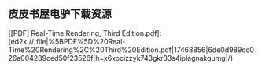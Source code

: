 ## 皮皮书屋电驴下载资源 

[Windows Forensic Analysis Toolkit, Third Edition.pdf]: (ed2k://|file|Windows%20Forensic%20Analysis%20Toolkit%2C%20Third%20Edition.pdf|44711556|fcca1c43ab55b56134c6896c633f1a90|h=hzk6y2a7jb2ainm2uxvqcudlr7htklvd|/)

[Verbal Advantage.pdf]: (ed2k://|file|Verbal%20Advantage.pdf|2779695|eca6b3584296045107326dd1136b0073|h=7cjhpd2zvl4q2rbnwpqcrjmclgjuwzw2|/)

[Scalix_ Linux Administrator’s Guide.pdf]: (ed2k://|file|Scalix_%20Linux%20Administrator%E2%80%99s%20Guide.pdf|9515699|03a8ba8213226785eb30bdfc420a497f|h=p2mbffxizbwyoshy4sd3nkxn5icz4jbj|/)

[Unity 3.x Scripting.pdf]: (ed2k://|file|Unity%203.x%20Scripting.pdf|4995998|560922713a23477e25e83339e65fec3f|h=cgk72msbklaeo5eaq6li2eoquwwjxun3|/)

[Programming Grails, Early Release.pdf]: (ed2k://|file|Programming%20Grails%2C%20Early%20Release.pdf|4154672|e3466de7bb4e64a0c0652ff7982276fc|h=5neiut3m4pyhp7tsdz3r5ya4dukw7roy|/)

[Network Routing_ Algorithms, Protocols, and Architectures.pdf]: (ed2k://|file|Network%20Routing_%20Algorithms%2C%20Protocols%2C%20and%20Architectures.pdf|29631710|d75e1bdc41b84bfeee8dd8597ae97d67|h=j2fk6efmlc5ij62azxvi5urrvrldvivn|/)

[Python参考手册(第4版).pdf]: (ed2k://|file|Python%E5%8F%82%E8%80%83%E6%89%8B%E5%86%8C%28%E7%AC%AC4%E7%89%88%29.pdf|28037861|9ce4d0e1e07b44c3f57e6fab8366dbb5|h=tknaciexpz2v7t3pykqspgvp72dmxyuq|/)

[爱上统计学（第2版）.pdf]: (ed2k://|file|%E7%88%B1%E4%B8%8A%E7%BB%9F%E8%AE%A1%E5%AD%A6%EF%BC%88%E7%AC%AC2%E7%89%88%EF%BC%89.pdf|49148027|a3c3f8080a295abe611e95e4143b04ba|h=fa2awc2f2ywpbsea224j2o3d4jgd2yzx|/)

[SQL Tuning.chm]: (ed2k://|file|SQL%20Tuning.chm|1012923|6ff859d88d5bbae41868e43dbee08833|h=42q6d54y2ptbbl75mhlshlmhgajf65gl|/)

[Mobile Computing, Applications, and Services.pdf]: (ed2k://|file|Mobile%20Computing%2C%20Applications%2C%20and%20Services.pdf|11077581|43be9af3fdebce9c0aa87ccfd7960863|h=wqkzlpzwdgcj5iafumpsdsv7fgygy57u|/)

[[PDF] Real-Time Rendering, Third Edition.pdf]: (ed2k://|file|%5BPDF%5D%20Real-Time%20Rendering%2C%20Third%20Edition.pdf|17463856|6de0d989cc026a004289ced50f23526f|h=x6xocizzyk743gkr33s4iplagnakqumg|/)

[Java Servlet Programming.pdf]: (ed2k://|file|Java%20Servlet%20Programming.pdf|9195239|f660f6b5461229a2590b8579262b2cb5|h=aaamcmojc63r443lqyucpctqshwuo464|/)

[The Grumpy Programmer’s PHPUnit Cookbook.pdf]: (ed2k://|file|The%20Grumpy%20Programmer%E2%80%99s%20PHPUnit%20Cookbook.pdf|10679477|3425fe481889a66a77b0a29971e80216|h=i23rg7lqs55boa43ktspyvqv2oedpxvr|/)

[Microsoft Windows Identity Foundation Cookbook.pdf]: (ed2k://|file|Microsoft%20Windows%20Identity%20Foundation%20Cookbook.pdf|19499574|7d206750939e959430fc1bc3415386b6|h=3uo6a2rddnx36ws7dbxnigbmhmltdjk6|/)

[Learning iOS Game Programming_ A Hands-On Guide to Building Your First iPhone Game.pdf]: (ed2k://|file|Learning%20iOS%20Game%20Programming_%20A%20Hands-On%20Guide%20to%20Building%20Your%20First%20iPhone%20Game.pdf|9944512|c786500b57427339799bc7f48f7b0d57|h=5en4liiw7kihloyja2mb3vvwhwbz4ezx|/)

[Professional C++.pdf]: (ed2k://|file|Professional%20C%2B%2B.pdf|11093285|c942a64c414f77ff90ab4eef11b5f0da|h=iat4vmvrm6vepilmswkbbugdbgwrxjzf|/)

[Web Application Obfuscation.pdf]: (ed2k://|file|Web%20Application%20Obfuscation.pdf|2319202|22467cb899d6e31cc630926c10f30440|h=pnepmbnqgkw5d2h4kd5hxzgxfcdmpqb7|/)

[Windows 7 Step by Step.pdf]: (ed2k://|file|Windows%207%20Step%20by%20Step.pdf|28794625|484d2673c9ef6b16d534199050a18a93|h=bkjs55l5knmihrjd5c5hk6rrsos72cws|/)

[Head First Statistics 深入浅出统计学（Dawn Griffiths）英文原版.pdf]: (ed2k://|file|Head%20First%20Statistics%20%E6%B7%B1%E5%85%A5%E6%B5%85%E5%87%BA%E7%BB%9F%E8%AE%A1%E5%AD%A6%EF%BC%88Dawn%20Griffiths%EF%BC%89%E8%8B%B1%E6%96%87%E5%8E%9F%E7%89%88.pdf|24143386|0e087769d3313a4f22caf48491c0f332|h=j4ljfmrmwb3ehd6q74h3onz4l6vwtoec|/)

[Delphi 5.x ADO_MTS_COM+高级程序设计篇.zip]: (ed2k://|file|Delphi%205.x%20ADO_MTS_COM%2B%E9%AB%98%E7%BA%A7%E7%A8%8B%E5%BA%8F%E8%AE%BE%E8%AE%A1%E7%AF%87.zip|32954744|48677ea2a1cfea29a170483424f72310|h=4ds3tlv7ldhkeg7k5wrwqq7vrm7jr5bv|/)

[Ajax on Rails.chm]: (ed2k://|file|Ajax%20on%20Rails.chm|1606517|72d8856d15cc0e67dcf83e78950d0fb1|h=wxwvrjqguftuky7s3m5ygozb3b2rbx6t|/)

[Fundamentals of Digital Communication.pdf]: (ed2k://|file|Fundamentals%20of%20Digital%20Communication.pdf|4889590|53ab52bac492abd9861ec4b20a4c3744|h=tq7vgglwpwioms2d27osxwcdtx2ilfts|/)

[Application Development Using C# and .NET.chm]: (ed2k://|file|Application%20Development%20Using%20C%23%20and%20.NET.chm|5458512|03b2a01bf45ccb45491587e3303c5be9|h=js4jxhq4qp7aq25tbvjjmu44nmocxkjk|/)

[Databases A Beginner’s Guide.pdf]: (ed2k://|file|Databases%20A%20Beginner%E2%80%99s%20Guide.pdf|9497689|1d38f1d8be034a6c323e85db0a7bb252|h=3vd7zar4ifkjoumds4fmd556z3tdt5lc|/)

[iPhone Advanced Projects.pdf]: (ed2k://|file|iPhone%20Advanced%20Projects.pdf|6200491|aab77addecb72137e47ea64e9fc1110d|h=qffcgrxg4zbauhocmv3jv7xbwp5kenik|/)

[CSS实战手册（第2版）.pdf]: (ed2k://|file|CSS%E5%AE%9E%E6%88%98%E6%89%8B%E5%86%8C%EF%BC%88%E7%AC%AC2%E7%89%88%EF%BC%89.pdf|83747142|d65f06a13ff31db302115a672ef98ee5|h=qgarda2bwbgvs47qsdswga2e24enrh4q|/)

[Database Systems_ Design, Implementation, and Management, 9th Edition.pdf]: (ed2k://|file|Database%20Systems_%20Design%2C%20Implementation%2C%20and%20Management%2C%209th%20Edition.pdf|24091287|122fdb1041fc08c36f835b0d36be56ee|h=rqesq7crq7cajxul6u6quwgbsa4dqedg|/)

[Search Engine Optimization (SEO).pdf]: (ed2k://|file|Search%20Engine%20Optimization%20%28SEO%29.pdf|8622483|60caed5bdfbe93d31e0483050886ee1a|h=g2zq6245dg6jhomkcghr6nxqui5io4w6|/)

[You.Dont.Know.JS.Scope.and.Closures.pdf]: (ed2k://|file|You.Dont.Know.JS.Scope.and.Closures.pdf|6340919|3ae578e0aa1cb819b8e4521b2c78a414|h=vmc2zdecadmmyy235ir4hibj6qbhbyh3|/)

[50 Tips and Tricks for MongoDB Developers (EPUB).pdf]: (ed2k://|file|50%20Tips%20and%20Tricks%20for%20MongoDB%20Developers%20%28EPUB%29.pdf|769661|8dc2e0b3d12c84f09615479285fdf843|h=aecfbqab4hd676iubqsqm2cprjiw5vip|/)

[DirectX 9 Graphics_ The Definitive Guide to Direct 3D.pdf]: (ed2k://|file|DirectX%209%20Graphics_%20The%20Definitive%20Guide%20to%20Direct%203D.pdf|4321331|77a6ac9239ffca6435b62bd5254c6c4e|h=agicsiatqwbbegkwieac5k3mzypwrba6|/)

[Python标准库（第一部分）.pdf]: (ed2k://|file|Python%E6%A0%87%E5%87%86%E5%BA%93%EF%BC%88%E7%AC%AC%E4%B8%80%E9%83%A8%E5%88%86%EF%BC%89.pdf|34155225|ee4747249315f4e432968a8c56cb573e|h=lu4ugtqbibzsrgrykhfhhmfwqy5l2wvg|/)

[JavaScript语言精粹.pdf]: (ed2k://|file|JavaScript%E8%AF%AD%E8%A8%80%E7%B2%BE%E7%B2%B9.pdf|20225003|a8603dd0ed8205f8cac14ba887e212f7|h=d2soukcgf6wcervao5ezhf2vwbraqhds|/)

[OUYA UNITY GAME DEVELOPMENT.pdf]: (ed2k://|file|OUYA%20UNITY%20GAME%20DEVELOPMENT.pdf|1510708|2c1105e0e72434fc1ca6e6aa4f60c5d4|h=bstbgzti3kax456o4dyfg3ezhxp4v7ub|/)

[Securing Ajax Applications_ Ensuring the Safety of the Dynamic Web.pdf]: (ed2k://|file|Securing%20Ajax%20Applications_%20Ensuring%20the%20Safety%20of%20the%20Dynamic%20Web.pdf|3532896|04f0b2f6fefde2744f9ae41a25046625|h=oiipskceoe7nmigqg4s5olvyjtyeyqhi|/)

[Planning Extreme Programming.pdf]: (ed2k://|file|Planning%20Extreme%20Programming.pdf|656396|fd0348dee8c8eebe5b85629bebb0d28f|h=thfxyckdo2ljgzhg4jzv55gegft47uje|/)

[ZK_ Ajax without the Javascript Framework.pdf]: (ed2k://|file|ZK_%20Ajax%20without%20the%20Javascript%20Framework.pdf|2877435|66620ba979e576b289968e30cf2cd7a8|h=px4ejwzydstodm2abupckehzkprxaolk|/)

[Artima.Monadic.Design.Patterns.for.the.Web.Aug.2012.pdf.pdf]: (ed2k://|file|Artima.Monadic.Design.Patterns.for.the.Web.Aug.2012.pdf.pdf|9301072|46a9d96ab157ca8b0d3d35c001f19620|h=buwjvxprd2k6kqlbvbap2ld6ptdpvj34|/)

[Grandle in Action 2014.pdf]: (ed2k://|file|Grandle%20in%20Action%202014.pdf|16315019|809d93fa877a29cc3e8be0e971cbf8aa|h=cpoiu6bxy6thufewaqt7bmavqdmtwuom|/)

[Photoshop CS5 for Windows and Macintosh.pdf]: (ed2k://|file|Photoshop%20CS5%20for%20Windows%20and%20Macintosh.pdf|22425384|80c3b9fcf2a565dbf5b8443023b1da71|h=e4ws7sbifzo7puzbcz5pcmcetsaba5yi|/)

[PMBook.pdf]: (ed2k://|file|PMBook.pdf|6148694|9782104d6d0ec1d268b68dcd2834b688|h=hy2tslx3c7nauwve56py3y2zhaq3kxyz|/)

[GIMP 2.8 for Photographers (ZIP split 1).pdf]: (ed2k://|file|GIMP%202.8%20for%20Photographers%20%28ZIP%20split%201%29.pdf|48234496|705483e0499f15b2ce1ccce2c7733b75|h=hocxypi3ccsojkdauwjotmskjrn4seox|/)

[版本控制之道：使用 Git.pdf]: (ed2k://|file|%E7%89%88%E6%9C%AC%E6%8E%A7%E5%88%B6%E4%B9%8B%E9%81%93%EF%BC%9A%E4%BD%BF%E7%94%A8%20Git.pdf|11892327|9a4f0df2714c2f34850d34417c4007b2|h=kmhomz4nh53moug3m4qhwrlxsf7nwsmm|/)

[My Job Went To India.pdf]: (ed2k://|file|My%20Job%20Went%20To%20India.pdf|2584598|c588f23e745e5c85784b2f70c025fa32|h=zsn4nttt22yjx4j7cuexh4w62udtctxy|/)

[Sams Teach Yourself Visual C# 2008 in 24 Hours.pdf]: (ed2k://|file|Sams%20Teach%20Yourself%20Visual%20C%23%202008%20in%2024%20Hours.pdf|12894287|d17eaa791717dbb5e13b644cf2dde385|h=pz6sg2zih4gutwt2qqp3kebruznd257x|/)

[Javaone：Developing and testing web applications with Forte for Java IDE.pdf]: (ed2k://|file|Javaone%EF%BC%9ADeveloping%20and%20testing%20web%20applications%20with%20Forte%20for%20Java%20IDE.pdf|193749|3de4c24b4c516ae2fbd18a62123adaf3|h=uh2tzfqy657orwe6wo3iydg6rhepdest|/)

[Torque for Teens, Second Edition.pdf]: (ed2k://|file|Torque%20for%20Teens%2C%20Second%20Edition.pdf|12560124|6a49669e05debba8a5816041d339672b|h=hyi3vewlpflliryi3pt6knyhjsa3ww3h|/)

[BlackBerry Enterprise Server for Microsoft® Exchange.pdf]: (ed2k://|file|BlackBerry%20Enterprise%20Server%20for%20Microsoft%C2%AE%20Exchange.pdf|9712556|c7d30def1cadc292dd6b70327f4c8225|h=vcrqnmjpswg2dkdir6okf4uu4p6nnwk7|/)

[苹果开发之Cocoa编程 原书第4版.pdf]: (ed2k://|file|%E8%8B%B9%E6%9E%9C%E5%BC%80%E5%8F%91%E4%B9%8BCocoa%E7%BC%96%E7%A8%8B%20%E5%8E%9F%E4%B9%A6%E7%AC%AC4%E7%89%88.pdf|37338819|fc5dd3f34ab41ad479db38bb0026097e|h=b6nx4rua6ia7c4birj5lwcpkq4n36uvp|/)

[Filtering and System Identification_ A Least Squares Approach.pdf]: (ed2k://|file|Filtering%20and%20System%20Identification_%20A%20Least%20Squares%20Approach.pdf|2050403|174e8994a748ae54b587a339ae3d14a5|h=qlgytunxtoew3qyr7kuwskvsuybw55hz|/)

[Git Community Book 中文版.pdf]: (ed2k://|file|Git%20Community%20Book%20%E4%B8%AD%E6%96%87%E7%89%88.pdf|944061|16d73602e8e4cbe48b830c5d64bc5780|h=wp5scgf3txyvmieltyt3myh2ub3af2i4|/)

[软件开发者路线图.pdf]: (ed2k://|file|%E8%BD%AF%E4%BB%B6%E5%BC%80%E5%8F%91%E8%80%85%E8%B7%AF%E7%BA%BF%E5%9B%BE.pdf|48942684|75455a432e85263f50b4a0ba2ca03d9d|h=bg37mt7bpe27tvhx3a6nhkki7htzkexj|/)

[Opa Application Development.pdf]: (ed2k://|file|Opa%20Application%20Development.pdf|3803102|8c6c165d3f283cec7d754357825a1a41|h=v5ubqgxcoh2cbtkv6y23qvjbithxhkpr|/)

[Network Security Through Data Analysis.pdf]: (ed2k://|file|Network%20Security%20Through%20Data%20Analysis.pdf|14142719|7be88227e7442440b13ff80a3c90beed|h=tor2pjw2cswypenn2t6eornvyqce5ff3|/)

[Microsoft Silverlight 4 and SharePoint 2010 Integration.pdf]: (ed2k://|file|Microsoft%20Silverlight%204%20and%20SharePoint%202010%20Integration.pdf|15492659|c69252b6762ecb7b0679ecc37791240d|h=2ckhcupvmnikzvw2uvbyqxpbdiaiaftg|/)

[Learning SQL Server 2008 Reporting Services.pdf]: (ed2k://|file|Learning%20SQL%20Server%202008%20Reporting%20Services.pdf|19557857|a9cd4f9d273c9850056f37f53ba23a4a|h=as66pwynnypsvxdwotcefe3b7t3ewjer|/)

[Layers_ The Complete Guide to Photoshop’s Most Powerful Feature, 2nd Edition.pdf]: (ed2k://|file|Layers_%20The%20Complete%20Guide%20to%20Photoshop%E2%80%99s%20Most%20Powerful%20Feature%2C%202nd%20Edition.pdf|45150648|4a1a07b2c0c6a9cb8efaafbaf50b9ecd|h=ghigx32jvadakvz3igcyfjvypueoprmc|/)

[帮你学数学.pdf]: (ed2k://|file|%E5%B8%AE%E4%BD%A0%E5%AD%A6%E6%95%B0%E5%AD%A6.pdf|6637140|a6aeec462ad3b0eec447cd7a015c9fcc|h=onlfxb4mstlklrgdhbacufjg3ob62sem|/)

[计算机视觉：一种现代方法（第一版）中文版.pdf]: (ed2k://|file|%E8%AE%A1%E7%AE%97%E6%9C%BA%E8%A7%86%E8%A7%89%EF%BC%9A%E4%B8%80%E7%A7%8D%E7%8E%B0%E4%BB%A3%E6%96%B9%E6%B3%95%EF%BC%88%E7%AC%AC%E4%B8%80%E7%89%88%EF%BC%89%E4%B8%AD%E6%96%87%E7%89%88.pdf|15466632|89d3bead93dd1fb05ce49e6a9aa07ee1|h=p7vkeg5rgdql52oyly4vhkdrocnwcsxa|/)

[Real World OCaml (EPUB).pdf]: (ed2k://|file|Real%20World%20OCaml%20%28EPUB%29.pdf|1882784|400bb5dd334199c2b2698d073efdfd7d|h=56jlkzjos5lnuoymeg34js7d6zmyld4b|/)

[Book of Vaadin.pdf]: (ed2k://|file|Book%20of%20Vaadin.pdf|10995821|c5d158a3141ea3ebf4bec986f7cb2e6b|h=pk6clvpfija2h72hurynq6wf47ztzkua|/)

[SQL and Relational Theory_ How to Write Accurate SQL Code.chm]: (ed2k://|file|SQL%20and%20Relational%20Theory_%20How%20to%20Write%20Accurate%20SQL%20Code.chm|1249426|5a2d0e5bc2b0221de1cfb42736c4a7ac|h=g2xetbrhoimhv4jn2zdol35d4b5r6kry|/)

[Ajax基础教程.pdf]: (ed2k://|file|Ajax%E5%9F%BA%E7%A1%80%E6%95%99%E7%A8%8B.pdf|37192679|3178ef0f4b0ace764522d6b9f0455da1|h=4mgsp6czfv7abu66ava7thce5frpmouk|/)

[VC++高级编程技巧与示例.pdf]: (ed2k://|file|VC%2B%2B%E9%AB%98%E7%BA%A7%E7%BC%96%E7%A8%8B%E6%8A%80%E5%B7%A7%E4%B8%8E%E7%A4%BA%E4%BE%8B.pdf|2166421|6a48b0201972b7f73b3cb1be68a86b65|h=osyftgdkw5ps2yobzstgbckhrii5tggf|/)

[DOM Scripting_ Web Design with JavaScript and the Document Object Model.pdf]: (ed2k://|file|DOM%20Scripting_%20Web%20Design%20with%20JavaScript%20and%20the%20Document%20Object%20Model.pdf|11052026|bac5dfaff4360a216d5688c6f4cea637|h=ezwystt2g6dqk6r2adg7wsrv7nmihdzr|/)

[Secure Programming Cookbook for C and C++.chm]: (ed2k://|file|Secure%20Programming%20Cookbook%20for%20C%20and%20C%2B%2B.chm|1424369|febe7b8728b9fc3a75c4d5b35ef43832|h=hbcgz5tvpdbbrn7dv2f2aqbdvef4zlge|/)

[Elements of Compiler Design.pdf]: (ed2k://|file|Elements%20of%20Compiler%20Design.pdf|2075505|55aa5a02bc20262344663ed4df6ecc96|h=r56jex7ojn3wmqwxyrbi66vc2pltvpr2|/)

[Migrating Applications to IPv6.pdf]: (ed2k://|file|Migrating%20Applications%20to%20IPv6.pdf|4842083|e9756ec4f5a1a52f096f7b454a18699d|h=x7m4poooqj5qtafltolml7uttvroabg4|/)

[The Art and Science of Analog Circuit Design.pdf]: (ed2k://|file|The%20Art%20and%20Science%20of%20Analog%20Circuit%20Design.pdf|27233023|32ea538291a657b703ef6bec7c94ddbd|h=jel2lkj3qobwrvt562byk4uakyymafy7|/)

[Analog Circuit Design_ Art, Science and Personalities.pdf]: (ed2k://|file|Analog%20Circuit%20Design_%20Art%2C%20Science%20and%20Personalities.pdf|23419139|1b55fb8e206149e909897bfcb83b588a|h=lctamnhgjmvhymrpwx2rkcxuvyfxjvn5|/)

[Analog Filters using MATLAB.pdf]: (ed2k://|file|Analog%20Filters%20using%20MATLAB.pdf|15598028|d09c1bfe5dac11b5a806c306eace30d9|h=2ixftq7yvrkkzvktgbhtauayt3frovpr|/)

[Exam Ref 70-485_ Advanced Windows Store App Development Using C#.pdf]: (ed2k://|file|Exam%20Ref%2070-485_%20Advanced%20Windows%20Store%20App%20Development%20Using%20C%23.pdf|15998526|e85c8e396596729d559e0055cc20f4e8|h=24fc7l6xd6quyrp7ng3algwrkd4h4jti|/)

[OpenVPN 2 Cookbook.pdf]: (ed2k://|file|OpenVPN%202%20Cookbook.pdf|10778864|7b7fdd1c465d2999c10262c60fe5ae34|h=hbtjmu3jylmko6temjbp2gg4otjg7hwp|/)

[Data Structures and Algorithm Analysis in C.pdf]: (ed2k://|file|Data%20Structures%20and%20Algorithm%20Analysis%20in%20C.pdf|6725931|aab36540c43c2f946395512ebc30e290|h=chwoxtsxzwxljfkfroe2fxo7hucconpi|/)

[Windows Embedded CE 6.0 Fundamentals.chm]: (ed2k://|file|Windows%20Embedded%20CE%206.0%20Fundamentals.chm|7835975|ddc882433a6abb9f570506343de56c06|h=3ylnovnl73qvv3o4ko242dd77hasokyk|/)

[Introduction to Data Compression, 4th Edition.pdf]: (ed2k://|file|Introduction%20to%20Data%20Compression%2C%204th%20Edition.pdf|18327328|b5fdf958394ac4898eccc4157f73a9c0|h=v437akhhzhtzyetgj7rmhpshnnpvmjdc|/)

[Apache Wicket Cookbook.pdf]: (ed2k://|file|Apache%20Wicket%20Cookbook.pdf|4755123|cbe66ef927ad509eacbbdaaa7bdc649b|h=sviqsmfsn2u7rbr72edtrojjxge2chhd|/)

[Beginning Shell Scripting.pdf]: (ed2k://|file|Beginning%20Shell%20Scripting.pdf|8569960|c98b64d0ed218a8cb85f4203f478fa5d|h=3n4ndmun3wpfilwnzfmr6eivoisnmnrv|/)

[Apprenticeship Patterns.pdf]: (ed2k://|file|Apprenticeship%20Patterns.pdf|3617587|27ab0f6847be0d96e109c21702ef1fdd|h=raewbcl6ar3336utjpfn7e3mhzgppf7g|/)

[Exploiting Online Games_Cheating Massively Distributed Systems.chm]: (ed2k://|file|Exploiting%20Online%20Games_Cheating%20Massively%20Distributed%20Systems.chm|9402220|9884945d214f31652e31a3b42fdf6ea2|h=5ecbzafr2nejqcnz4jm2453uvynosmru|/)

